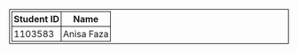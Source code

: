 <!DOCTYPE html>
<html lang="en">
<head>
    <meta charset="UTF-8">
    <meta name="viewport" content="width=device-width, initial-scale=1.0">
    <title>Document</title>
    <style>
        table, td, th {
            border: 1px solid black; 
            border-collapse: collapse;
            padding: 3px; 
        }
    </style>
</head>
<body>
    <table>
        <tr>
            <th>Student ID</th>
            <th>Name</th>
        </tr>
        <tr>
            <td>1103583</td>
            <td>Anisa Faza</td>
        </tr>
    </table>
</body>
</html>
